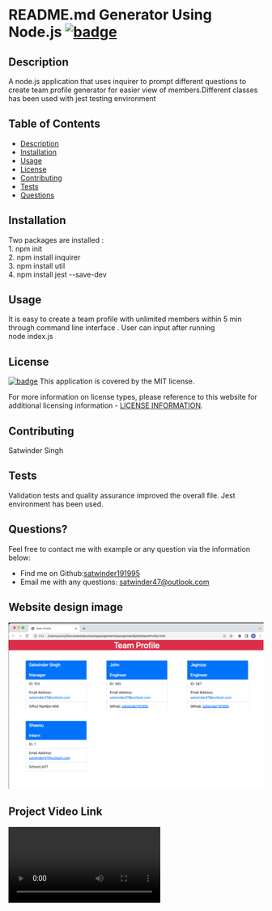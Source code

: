  # README.md Generator Using Node.js [![badge](https://img.shields.io/badge/license-MIT-brightgreen)](./LICENSE)

  ## Description

  A node.js application that uses inquirer to prompt different questions to create team profile generator for easier view of members.Different classes has been used with jest testing environment

  ## Table of Contents
  - [Description](#description)
  - [Installation](#installation)
  - [Usage](#usage)
  - [License](#license)
  - [Contributing](#contributing)
  - [Tests](#tests)
  - [Questions](#questions)

  ## Installation

  Two packages are installed :<br>  1. npm init <br> 2. npm install inquirer <br> 3. npm install util <br> 4. npm install jest --save-dev

  ## Usage

  It is easy to create a team profile with unlimited members within 5 min through command line interface . User can input after running <br> node index.js

  ## License

  [![badge](https://img.shields.io/badge/license-MIT-brightgreen)](./LICENSE)
This application is covered by the MIT license.

For more information on license types, please reference to this website for additional licensing information - [LICENSE INFORMATION](https://opensource.org/licenses).

  ## Contributing

  Satwinder Singh
  
  ## Tests

  Validation tests and quality assurance improved the overall file. Jest environment has been used.

  ## Questions?

  Feel free to contact me with example or any question via the information below:
 * Find me on Github:[satwinder191995](https://github.com/satwinder191995)
 * Email me with any questions: [satwinder47@outlook.com](mailto:satwinder47@outlook.com)

  ## Website design image
  ![This is website image](/assets/images/teamProfile.png)

  ## Project Video Link
  ![This is a video link](/assets/images/teamProfile.mov)

